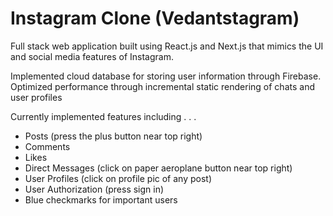 # Instagram Clone (Vedantstagram)

Full stack web application built using React.js and Next.js that mimics the UI and social media features of Instagram.

Implemented cloud database for storing user information through Firebase. Optimized performance through incremental static rendering of chats and user profiles

Currently implemented features including . . .
- Posts (press the plus button near top right)
- Comments
- Likes
- Direct Messages (click on paper aeroplane button near top right)
- User Profiles (click on profile pic of any post)
- User Authorization (press sign in)
- Blue checkmarks for important users


